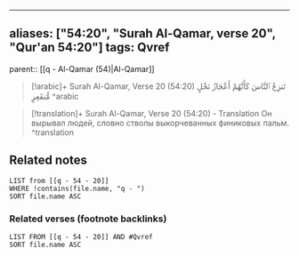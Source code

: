
---
aliases: ["54:20", "Surah Al-Qamar, verse 20", "Qur'an 54:20"]
tags: Qvref
---

parent:: [[q - Al-Qamar (54)|Al-Qamar]]

> [!arabic]+ Surah Al-Qamar, Verse 20 (54:20)
> <span class="quran-arabic">تَنزِعُ ٱلنَّاسَ كَأَنَّهُمْ أَعْجَازُ نَخْلٍ مُّنقَعِرٍ</span>
^arabic

> [!translation]+ Surah Al-Qamar, Verse 20 (54:20) - Translation
> Он вырывал людей, словно стволы выкорчеванных финиковых пальм.
^translation



## Related notes
```dataview
LIST from [[q - 54 - 20]]
WHERE !contains(file.name, "q - ")
SORT file.name ASC
```

### Related verses (footnote backlinks)
```dataview
LIST FROM [[q - 54 - 20]] AND #Qvref
SORT file.name ASC
```

